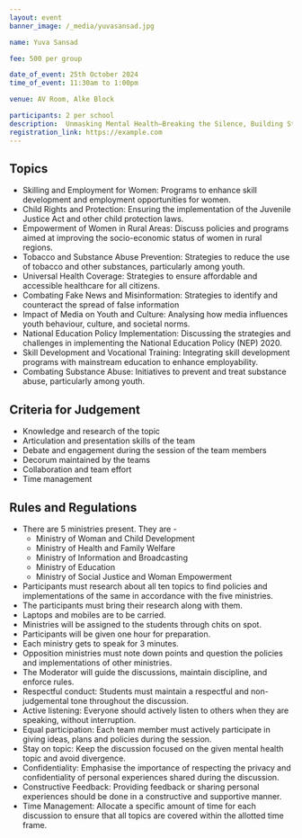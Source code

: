 ```yaml
---
layout: event
banner_image: /_media/yuvasansad.jpg

name: Yuva Sansad

fee: 500 per group

date_of_event: 25th October 2024
time_of_event: 11:30am to 1:00pm

venue: AV Room, Alke Block

participants: 2 per school
description:  Unmasking Mental Health—Breaking the Silence, Building Strength! At Yuva Sansad, we're turning the spotlight on mental health. Share your thoughts and opinions, spread awareness and question the policies and implementations of others. Join us in this exciting journey of empowerment, where every voice counts.
registration_link: https://example.com
---
```


## Topics
- Skilling and Employment for Women: Programs to enhance skill development and employment opportunities for women.
- Child Rights and Protection: Ensuring the implementation of the Juvenile Justice Act and other child protection laws.
- Empowerment of Women in Rural Areas: Discuss policies and programs aimed at improving the socio-economic status of women in rural regions.
- Tobacco and Substance Abuse Prevention: Strategies to reduce the use of tobacco and other substances, particularly among youth.
- Universal Health Coverage: Strategies to ensure affordable and accessible healthcare for all citizens.
- Combating Fake News and Misinformation: Strategies to identify and counteract the spread of false information
- Impact of Media on Youth and Culture: Analysing how media influences youth behaviour, culture, and societal norms.
- National Education Policy Implementation: Discussing the strategies and challenges in implementing the National Education Policy (NEP) 2020.
- Skill Development and Vocational Training: Integrating skill development programs with mainstream education to enhance employability.
- Combating Substance Abuse: Initiatives to prevent and treat substance abuse, particularly among youth.

## Criteria for Judgement
- Knowledge and research of the topic
- Articulation and presentation skills of the team
- Debate and engagement during the session of the team members
- Decorum maintained by the teams
- Collaboration and team effort
- Time management

## Rules and Regulations
- There are 5 ministries present. They are -
	- Ministry of Woman and Child Development 
	- Ministry of Health and Family Welfare 
	- Ministry of Information and Broadcasting
	- Ministry of Education
	- Ministry of Social Justice and Woman Empowerment 
- Participants must research about all ten topics to find policies and implementations of the same in accordance with the five ministries.
- The participants must bring their research along with them. 
- Laptops and mobiles are to be carried.
- Ministries will be assigned to the students through chits on spot. 
- Participants will be given one hour for preparation.
- Each ministry gets to speak for 3 minutes.
- Opposition ministries must note down points and question the policies and implementations of other ministries.
- The Moderator will guide the discussions, maintain discipline, and enforce rules.
- Respectful conduct: Students must maintain a respectful and non-judgemental tone throughout the discussion. 
- Active listening: Everyone should actively listen to others when they are speaking, without interruption. 
- Equal participation: Each team member must actively participate in giving ideas, plans and policies during the session. 
- Stay on topic: Keep the discussion focused on the given mental health topic and avoid divergence. 
- Confidentiality: Emphasise the importance of respecting the privacy and confidentiality of personal experiences shared during the discussion. 
- Constructive Feedback: Providing feedback or sharing personal experiences should be done in a constructive and supportive manner.
- Time Management: Allocate a specific amount of time for each discussion to ensure that all topics are covered within the allotted time frame.